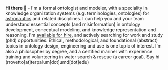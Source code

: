 **Hi there 👋** - I'm a formal ontologist and modeler, with a speciality in knowledge organization systems (e.g. terminologies, ontologies) for [astronautics](https://ontospace.wordpress.com) and related disciplines. I can help you and your team understand essential concepts (and misinformation) in ontology development, conceptual modeling, and knowledge representation and reasoning. I'm [available for hire](https://www.slideshare.net/RobertRovetto/ontology-services-238070099), and actively searching for work and study (phd) opportunities. Ethical,  methodological, and foundational (abstract) topics in ontology design, engineering and use is one topic of interest. I'm also a philosopher by degree, and a certified mariner with experience training and volunteering in water search & rescue (a career goal). Say hi (rrovetto[at]terpalum[dot]umd[dot]edu)

<!--
**rrovetto/rrovetto** is a ✨ _special_ ✨ repository because its `README.md` (this file) appears on your GitHub profile.

Here are some ideas to get you started:

- 🔭 I’m currently working on ...
- 🌱 I’m currently learning ...
- 👯 I’m looking to collaborate on ...
- 🤔 I’m looking for help with ...
- 💬 Ask me about ...
- 📫 How to reach me: ...
- 😄 Pronouns: ...
- ⚡ Fun fact: ...
-->
